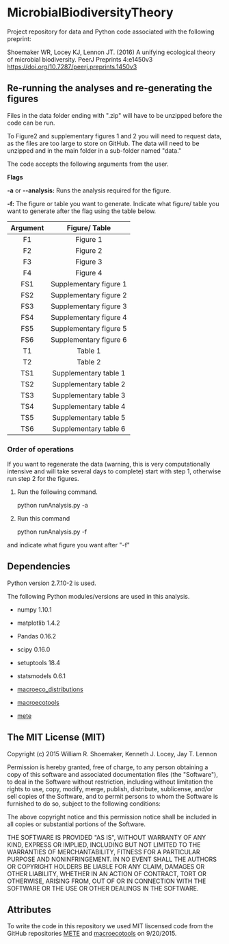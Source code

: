 # MicrobialBiodiversityTheory
Project repository for data and Python code associated with the following preprint:

Shoemaker WR, Locey KJ, Lennon JT. (2016) A unifying ecological theory of microbial biodiversity. PeerJ Preprints 4:e1450v3 https://doi.org/10.7287/peerj.preprints.1450v3

## Re-running the analyses and re-generating the figures

Files in the data folder ending with ".zip" will have to be unzipped before the code can be run.

To Figure2 and supplementary figures 1 and 2 you will need to request data, as the files are too large to store on GitHub. The data will need to be unzipped and in the main folder in a sub-folder named "data."

The code accepts the following arguments from the user.

**Flags**

**-a** or **--analysis:** Runs the analysis required for the figure.

**-f:**  The figure or table you want to generate. Indicate what figure/ table you want to generate after the flag using the table below.

| Argument |          Figure/ Table         |
|:--------:|:-----------------------:|
|     F1    |         Figure 1        |
|     F2    |         Figure 2        |
|    F3    |  Figure 3  |
|    F4    | Figure 4 |
|    FS1    |  Supplementary figure 1 |
|    FS2    |  Supplementary figure 2 |
|    FS3    |  Supplementary figure 3 |
|    FS4    |  Supplementary figure 4 |
|    FS5    |  Supplementary figure 5 |
|    FS6    |  Supplementary figure 6 |
|     T1    |         Table 1        |
|     T2    |         Table 2        |
|    TS1    |  Supplementary table 1 |
|    TS2    |  Supplementary table 2 |
|    TS3    |  Supplementary table 3 |
|    TS4    |  Supplementary table 4 |
|    TS5    |  Supplementary table 5 |
|    TS6    |  Supplementary table 6 |

### Order of operations

If you want to regenerate the data (warning, this is very computationally intensive and will take several days to complete) start with step 1, otherwise run step 2 for the figures.

1) Run the following command.

	python runAnalysis.py -a

2) Run this command

	python runAnalysis.py -f

  and indicate what figure  you want after "-f"


## Dependencies

Python version 2.7.10-2 is used.

The following Python modules/versions are used in this analysis.

+ numpy 1.10.1

+ matplotlib 1.4.2

+ Pandas 0.16.2

+ scipy 0.16.0

+ setuptools 18.4

+ statsmodels 0.6.1

+ [macroeco_distributions](https://github.com/weecology/macroecotools)

+ [macroecotools](https://github.com/weecology/macroecotools)

+ [mete](https://github.com/weecology/METE)

## The MIT License (MIT)

Copyright (c) 2015  William R. Shoemaker, Kenneth J. Locey, Jay T. Lennon

Permission is hereby granted, free of charge, to any person obtaining a copy
of this software and associated documentation files (the "Software"), to deal
in the Software without restriction, including without limitation the rights
to use, copy, modify, merge, publish, distribute, sublicense, and/or sell
copies of the Software, and to permit persons to whom the Software is
furnished to do so, subject to the following conditions:

The above copyright notice and this permission notice shall be included in
all copies or substantial portions of the Software.

THE SOFTWARE IS PROVIDED "AS IS", WITHOUT WARRANTY OF ANY KIND, EXPRESS OR
IMPLIED, INCLUDING BUT NOT LIMITED TO THE WARRANTIES OF MERCHANTABILITY,
FITNESS FOR A PARTICULAR PURPOSE AND NONINFRINGEMENT. IN NO EVENT SHALL THE
AUTHORS OR COPYRIGHT HOLDERS BE LIABLE FOR ANY CLAIM, DAMAGES OR OTHER
LIABILITY, WHETHER IN AN ACTION OF CONTRACT, TORT OR OTHERWISE, ARISING FROM,
OUT OF OR IN CONNECTION WITH THE SOFTWARE OR THE USE OR OTHER DEALINGS IN
THE SOFTWARE.

## Attributes

To write the code in this repository we used MIT liscensed code from the GitHub repositories [METE](https://github.com/weecology/macroecotools) and [macroecotools](https://github.com/weecology/macroecotools) on 9/20/2015.
